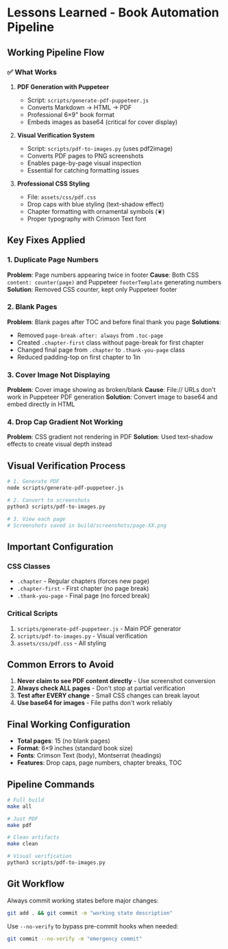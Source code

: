 # Lessons Learned - Book Automation Pipeline

## Working Pipeline Flow

### ✅ What Works

1. **PDF Generation with Puppeteer**
   - Script: `scripts/generate-pdf-puppeteer.js`
   - Converts Markdown → HTML → PDF
   - Professional 6×9" book format
   - Embeds images as base64 (critical for cover display)

2. **Visual Verification System**
   - Script: `scripts/pdf-to-images.py` (uses pdf2image)
   - Converts PDF pages to PNG screenshots
   - Enables page-by-page visual inspection
   - Essential for catching formatting issues

3. **Professional CSS Styling**
   - File: `assets/css/pdf.css`
   - Drop caps with blue styling (text-shadow effect)
   - Chapter formatting with ornamental symbols (❦)
   - Proper typography with Crimson Text font

## Key Fixes Applied

### 1. Duplicate Page Numbers
**Problem**: Page numbers appearing twice in footer
**Cause**: Both CSS `content: counter(page)` and Puppeteer `footerTemplate` generating numbers
**Solution**: Removed CSS counter, kept only Puppeteer footer

### 2. Blank Pages
**Problem**: Blank pages after TOC and before final thank you page
**Solutions**:
- Removed `page-break-after: always` from `.toc-page`
- Created `.chapter-first` class without page-break for first chapter
- Changed final page from `.chapter` to `.thank-you-page` class
- Reduced padding-top on first chapter to 1in

### 3. Cover Image Not Displaying
**Problem**: Cover image showing as broken/blank
**Cause**: File:// URLs don't work in Puppeteer PDF generation
**Solution**: Convert image to base64 and embed directly in HTML

### 4. Drop Cap Gradient Not Working
**Problem**: CSS gradient not rendering in PDF
**Solution**: Used text-shadow effects to create visual depth instead

## Visual Verification Process

```bash
# 1. Generate PDF
node scripts/generate-pdf-puppeteer.js

# 2. Convert to screenshots
python3 scripts/pdf-to-images.py

# 3. View each page
# Screenshots saved in build/screenshots/page-XX.png
```

## Important Configuration

### CSS Classes
- `.chapter` - Regular chapters (forces new page)
- `.chapter-first` - First chapter (no page break)
- `.thank-you-page` - Final page (no forced break)

### Critical Scripts
1. `scripts/generate-pdf-puppeteer.js` - Main PDF generator
2. `scripts/pdf-to-images.py` - Visual verification
3. `assets/css/pdf.css` - All styling

## Common Errors to Avoid

1. **Never claim to see PDF content directly** - Use screenshot conversion
2. **Always check ALL pages** - Don't stop at partial verification
3. **Test after EVERY change** - Small CSS changes can break layout
4. **Use base64 for images** - File paths don't work reliably

## Final Working Configuration

- **Total pages**: 15 (no blank pages)
- **Format**: 6×9 inches (standard book size)
- **Fonts**: Crimson Text (body), Montserrat (headings)
- **Features**: Drop caps, page numbers, chapter breaks, TOC

## Pipeline Commands

```bash
# Full build
make all

# Just PDF
make pdf

# Clean artifacts
make clean

# Visual verification
python3 scripts/pdf-to-images.py
```

## Git Workflow

Always commit working states before major changes:
```bash
git add . && git commit -m "working state description"
```

Use `--no-verify` to bypass pre-commit hooks when needed:
```bash
git commit --no-verify -m "emergency commit"
```